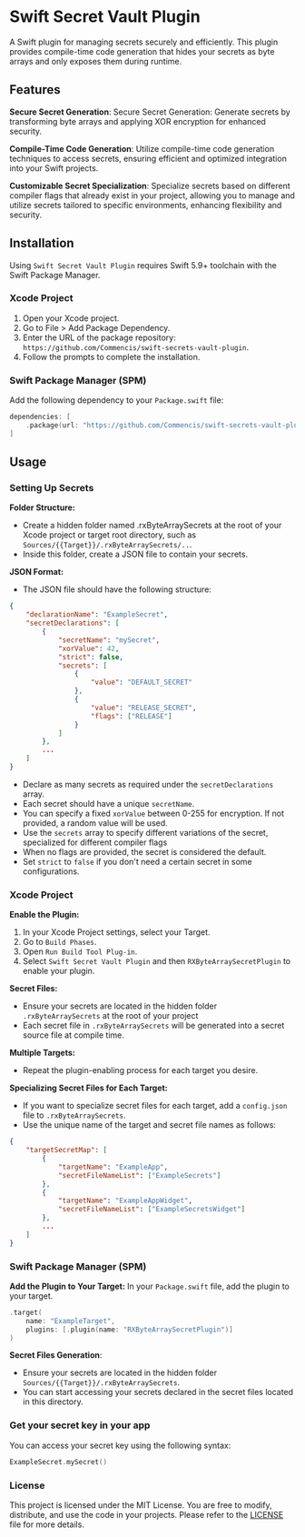 # Swift Secret Vault Plugin

A Swift plugin for managing secrets securely and efficiently. This plugin provides compile-time code generation that hides your secrets as byte arrays and only exposes them during runtime.

## Features

**Secure Secret Generation**:
Secure Secret Generation: Generate secrets by transforming byte arrays and applying XOR encryption for enhanced security.

**Compile-Time Code Generation**:
Utilize compile-time code generation techniques to access secrets, ensuring efficient and optimized integration into your Swift projects.

**Customizable Secret Specialization**:
Specialize secrets based on different compiler flags that already exist in your project, allowing you to manage and utilize secrets tailored to specific environments, enhancing flexibility and security.

## Installation
Using `Swift Secret Vault Plugin` requires Swift 5.9+ toolchain with the Swift Package Manager.

### Xcode Project
1. Open your Xcode project.
2. Go to File > Add Package Dependency.
3. Enter the URL of the package repository: `https://github.com/Commencis/swift-secrets-vault-plugin`.
4. Follow the prompts to complete the installation.

### Swift Package Manager (SPM)

Add the following dependency to your `Package.swift` file:
```swift
dependencies: [
    .package(url: "https://github.com/Commencis/swift-secrets-vault-plugin", from: "<version>")
]
````

## Usage

### Setting Up Secrets

**Folder Structure:**
- Create a hidden folder named .rxByteArraySecrets at the root of your Xcode project or target root directory, such as `Sources/{{Target}}/.rxByteArraySecrets/..`.
- Inside this folder, create a JSON file to contain your secrets.

**JSON Format:**
   - The JSON file should have the following structure:

```json
{
    "declarationName": "ExampleSecret",
    "secretDeclarations": [
        {
            "secretName": "mySecret",
            "xorValue": 42,
            "strict": false,
            "secrets": [
                {
                    "value": "DEFAULT_SECRET"
                },
                {
                    "value": "RELEASE_SECRET",
                    "flags": ["RELEASE"]
                }
            ]
        },
        ...
    ]
}
```
- Declare as many secrets as required under the `secretDeclarations` array.
- Each secret should have a unique `secretName`.
- You can specify a fixed `xorValue` between 0-255 for encryption. If not provided, a random value will be used.
- Use the `secrets` array to specify different variations of the secret, specialized for different compiler flags
- When no flags are provided, the secret is considered the default.
- Set `strict` to `false` if you don't need a certain secret in some configurations.

### Xcode Project

**Enable the Plugin:**
1. In your Xcode Project settings, select your Target.
2. Go to `Build Phases`.
3. Open `Run Build Tool Plug-in`.
4. Select `Swift Secret Vault Plugin` and then `RXByteArraySecretPlugin` to enable your plugin.

**Secret Files:**
- Ensure your secrets are located in the hidden folder `.rxByteArraySecrets` at the root of your project
- Each secret file in `.rxByteArraySecrets` will be generated into a secret source file at compile time.

**Multiple Targets:**
- Repeat the plugin-enabling process for each target you desire.

**Specializing Secret Files for Each Target:**
- If you want to specialize secret files for each target, add a `config.json` file to `.rxByteArraySecrets`.
- Use the unique name of the target and secret file names as follows:
```json
{
    "targetSecretMap": [
        {
            "targetName": "ExampleApp",
            "secretFileNameList": ["ExampleSecrets"]
        },
        {
            "targetName": "ExampleAppWidget",
            "secretFileNameList": ["ExampleSecretsWidget"]
        },
        ...
    ]
}
```

### Swift Package Manager (SPM)

**Add the Plugin to Your Target:**
In your `Package.swift` file, add the plugin to your target.
```swift
.target(
    name: "ExampleTarget",
    plugins: [.plugin(name: "RXByteArraySecretPlugin")]
)
```

**Secret Files Generation**:
- Ensure your secrets are located in the hidden folder `Sources/{{Target}}/.rxByteArraySecrets`.
- You can start accessing your secrets declared in the secret files located in this directory.

### Get your secret key in your app

You can access your secret key using the following syntax:

```swift
ExampleSecret.mySecret()
```

### License

This project is licensed under the MIT License. You are free to modify, distribute, and use the code in your projects. Please refer to the [LICENSE](https://github.com/Commencis/swift-secrets-vault-plugin/blob/main/LICENSE) file for more details.

